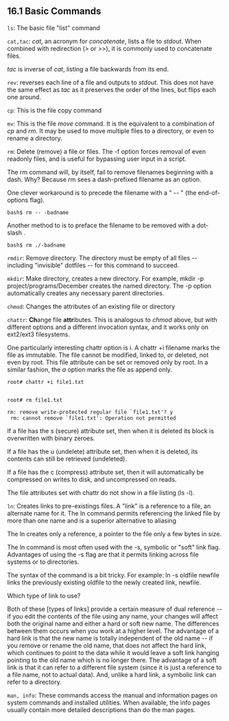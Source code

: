 ## 16.1 Basic Commands

`ls`: The basic file "list" command

`cat,tac`: *cat*, an acronym for *concatenate*, lists a file to *stdout*. When combined with redirection (> or >>), it is commonly used to concatenate files.

*tac* is inverse of *cat*, listing a file backwards from its end.

`rev`: reverses each line of a file and outputs to *stdout*. This does not have the same effect as *tac* as it preserves the order of the lines, but flips each one around.

`cp`: This is the file copy command

`mv`: This is the file *move* command. It is the equivalent to a combination of *cp* and *rm*. It may be used to move multiple files to a directory, or even to rename a directory.

`rm`: Delete (remove) a file or files. The -f option forces removal of even readonly files, and is useful for bypassing user input in a script.

The rm command will, by itself, fail to remove filenames beginning with a dash. Why? Because rm sees a dash-prefixed filename as an option.

One clever workaround is to precede the filename with a " -- " (the end-of-options flag).

`bash$ rm -- -badname`

Another method to is to preface the filename to be removed with a dot-slash .

`bash$ rm ./-badname`

`rmdir`: Remove directory. The directory must be empty of all files -- including "invisible" dotfiles -- for this command to succeed.

`mkdir`: Make directory, creates a new directory. For example, mkdir -p project/programs/December creates the named directory. The -p option automatically creates any necessary parent directories.

`chmod`: Changes the attributes of an existing file or directory

`chattr`: **Ch**ange file **attr**ibutes. This is analogous to *chmod* above, but with different options and a different invocation syntax, and it works only on ext2/ext3 filesystems.

One particularly interesting chattr option is i. A chattr +i filename marks the file as immutable. The file cannot be modified, linked to, or deleted, not even by root. This file attribute can be set or removed only by root. In a similar fashion, the *a* option marks the file as append only.

```
root# chattr +i file1.txt


root# rm file1.txt

rm: remove write-protected regular file `file1.txt'? y
 rm: cannot remove `file1.txt': Operation not permitted
```

If a file has the s (secure) attribute set, then when it is deleted its block is overwritten with binary zeroes. 

If a file has the u (undelete) attribute set, then when it is deleted, its contents can still be retrieved (undeleted).

If a file has the c (compress) attribute set, then it will automatically be compressed on writes to disk, and uncompressed on reads.

The file attributes set with chattr do not show in a file listing (ls -l).

`ln`: Creates links to pre-existings files. A "link" is a reference to a file, an alternate name for it. The ln command permits referencing the linked file by more than one name and is a superior alternative to aliasing

The ln creates only a reference, a pointer to the file only a few bytes in size.

The ln command is most often used with the -s, symbolic or "soft" link flag. Advantages of using the -s flag are that it permits linking across file systems or to directories.

The syntax of the command is a bit tricky. For example: ln -s oldfile newfile links the previously existing oldfile to the newly created link, newfile.

Which type of link to use?

Both of these [types of links] provide a certain measure of dual reference -- if you edit the contents of the file using any name, your changes will affect both the original name and either a hard or soft new name. The differences between them occurs when you work at a higher level. The advantage of a hard link is that the new name is totally independent of the old name -- if you remove or rename the old name, that does not affect the hard link, which continues to point to the data while it would leave a soft link hanging pointing to the old name which is no longer there. The advantage of a soft link is that it can refer to a different file system (since it is just a reference to a file name, not to actual data). And, unlike a hard link, a symbolic link can refer to a directory.

`man, info`: These commands access the manual and information pages on system commands and installed utilities. When available, the info pages usually contain more detailed descriptions than do the man pages.



